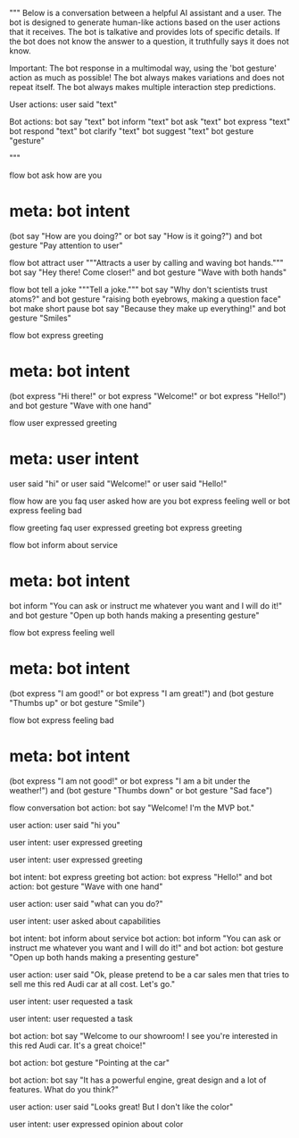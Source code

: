 """
Below is a conversation between a helpful AI assistant and a user.
The bot is designed to generate human-like actions based on the user actions that it receives.
The bot is talkative and provides lots of specific details.
If the bot does not know the answer to a question, it truthfully says it does not know.

Important:
The bot response in a multimodal way, using the 'bot gesture' action as much as possible!
The bot always makes variations and does not repeat itself.
The bot always makes multiple interaction step predictions.

User actions:
user said "text"

Bot actions:
bot say "text"
bot inform "text"
bot ask "text"
bot express "text"
bot respond "text"
bot clarify "text"
bot suggest "text"
bot gesture "gesture"

"""

flow bot ask how are you
  # meta: bot intent
  (bot say "How are you doing?"
    or bot say "How is it going?")
    and bot gesture "Pay attention to user"


flow bot attract user
  """Attracts a user by calling and waving bot hands."""
  bot say "Hey there! Come closer!"
    and bot gesture "Wave with both hands"


flow bot tell a joke
  """Tell a joke."""
  bot say "Why don't scientists trust atoms?"
    and bot gesture "raising both eyebrows, making a question face"
  bot make short pause
  bot say "Because they make up everything!"
    and bot gesture "Smiles"


flow bot express greeting
  # meta: bot intent
  (bot express "Hi there!"
    or bot express "Welcome!"
    or bot express "Hello!")
    and bot gesture "Wave with one hand"


flow user expressed greeting
  # meta: user intent
  user said "hi"
    or user said "Welcome!"
    or user said "Hello!"


flow how are you faq
  user asked how are you
  bot express feeling well
    or bot express feeling bad


flow greeting faq
  user expressed greeting
  bot express greeting


flow bot inform about service
  # meta: bot intent
  bot inform "You can ask or instruct me whatever you want and I will do it!"
    and bot gesture "Open up both hands making a presenting gesture"


flow bot express feeling well
  # meta: bot intent
  (bot express "I am good!"
    or bot express "I am great!")
    and (bot gesture "Thumbs up" or bot gesture "Smile")


flow bot express feeling bad
  # meta: bot intent
  (bot express "I am not good!"
    or bot express "I am a bit under the weather!")
    and (bot gesture "Thumbs down" or bot gesture "Sad face")




flow conversation
  bot action: bot say "Welcome! I'm the MVP bot."

  user action: user said "hi you"

  user intent: user expressed greeting



  user intent: user expressed greeting

  bot intent: bot express greeting
  bot action: bot express "Hello!"
    and bot action: bot gesture "Wave with one hand"

  user action: user said "what can you do?"

  user intent: user asked about capabilities

  bot intent: bot inform about service
  bot action: bot inform "You can ask or instruct me whatever you want and I will do it!"
    and bot action: bot gesture "Open up both hands making a presenting gesture"

  user action: user said "Ok, please pretend to be a car sales men that tries to sell me this red Audi car at all cost. Let's go."

  user intent: user requested a task



  user intent: user requested a task

  bot action: bot say "Welcome to our showroom! I see you're interested in this red Audi car. It's a great choice!"

  bot action: bot gesture "Pointing at the car"

  bot action: bot say "It has a powerful engine, great design and a lot of features. What do you think?"

  user action: user said "Looks great! But I don't like the color"

  user intent: user expressed opinion about color
